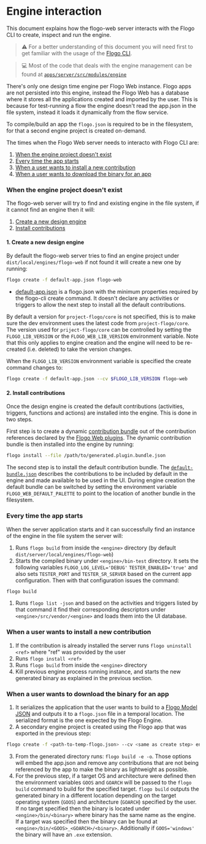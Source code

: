 # Engine interaction

This document explains how the flogo-web server interacts with the Flogo CLI to create, inspect and run the engine.

> :warning: For a better understanding of this document you will need first to get familiar with the usage of the [Flogo CLI](https://github.com/project-flogo/cli).

> :computer: Most of the code that deals with the engine management can be found at [`apps/server/src/modules/engine`](https://github.com/project-flogo/flogo-web/tree/master/apps/server/src/modules/engine)

There's only one design time engine per Flogo Web instance. Flogo apps are not persisted into this engine, instead the Flogo Web
has a database where it stores all the applications created and imported by the user. This is because for test-running a flow
the engine doesn't read the app.json in the file system, instead it loads it dynamically from the flow service.

To compile/build an app the `flogo.json` is required to be in the filesystem, for that a second engine project is created on-demand.

The times when the Flogo Web server needs to interacto with Flogo CLI are:

1. [When the engine project doesn't exist](#when-the-engine-project-doesnt-exist)
1. [Every time the app starts](#every-time-the-app-starts)
1. [When a user wants to install a new contribution](#when-a-user-wants-to-install-a-new-contribution)
1. [When a user wants to download the binary for an app](#when-a-user-wants-to-download-the-binary-for-an-app)

### When the engine project doesn't exist

The flogo-web server will try to find and existing engine in the file system, if it cannot find an engine then it will:

1.  [Create a new design engine](#1.-create-a-new-design-engine)
1.  [Install contributions](#2.-install-contributions)

#### 1. Create a new design engine

By default the flogo-web server tries to find an engine project under `dist/local/engines/flogo-web` if not found it will
create a new one by running:

```bash
flogo create -f default-app.json flogo-web
```

- [default-app.json](https://github.com/project-flogo/flogo-web/blob/master/apps/server/src/config/default-flogo.json) is a
  flogo.json with the minimum properties required by the flogo-cli create command. It doesn't declare any activities or
  triggers to allow the next step to install all the default contributions.

By default a version for `project-flogo/core` is not specified, this is to make sure the dev environment uses the latest code from `project-flogo/core`.
The version used for `priject-flogo/core` can be controlled by setting the `FLOGO_LIB_VERSION` or the `FLOGO_WEB_LIB_VERSION` environment variable.
Note that this only applies to engine creation and the engine will need to be re-created (i.e. deleted) to take the version changes.

When the `FLOGO_LIB_VERSION` environment variable is specified the create command changes to:

```bash
flogo create -f default-app.json --cv $FLOGO_LIB_VERSION flogo-web
```

#### 2. Install contributions

Once the design engine is created the default contributions (activities, triggers, functions and actions) are installed into the engine. This is done in two steps.

First step is to create a dynamic [contribution bundle](https://github.com/project-flogo/cli/blob/master/docs/commands.md#install) out of the contribution references declared by the [Flogo Web plugins](./plugins.md). The dynamic contribution bundle is then installed into the engine by running:

```bash
flogo install --file /path/to/generated.plugin.bundle.json
```

The second step is to install the default contribution bundle. The [`default-bundle.json`](https://github.com/project-flogo/flogo-web/blob/master/apps/server/src/config/default-contrib-bundle.json) describes the contributions to be included by default in the engine and made available to be used in the UI. During engine creation the default bundle can be switched by setting the environment variable `FLOGO_WEB_DEFAULT_PALETTE` to point to the location of another bundle in the filesystem.

### Every time the app starts

When the server application starts and it can successfully find an instance of the engine in the file system the server will:

1.  Runs `flogo build` from inside the `<engine>` directory (by default `dist/server/local/engines/flogo-web`)
2.  Starts the compiled binary under `<engine>/bin-test` directory. It sets the following variables `FLOGO_LOG_LEVEL='DEBUG'`
    `TESTER_ENABLED='true'` and also sets `TESTER_PORT` and `TESTER_SR_SERVER` based on the current app configuration. Then
    with that configuration issues the command:

```bash
flogo build
```

1.  Runs `flogo list -json` and based on the activities and triggers listed by that command it find their corresponding descriptors
    under `<engine>/src/vendor/<engine>` and loads them into the UI database.

### When a user wants to install a new contribution

1.  If the contribution is already installed the server runs `flogo uninstall <ref>` where "ref" was provided by the user
2.  Runs `flogo install <ref>`
3.  Runs `flogo build` from inside the `<engine>` directory
4.  Kill previous engine process running instance, and starts the new generated binary as explained in the previous section.

### When a user wants to download the binary for an app

1. It serializes the application that the user wants to build to a [Flogo Model JSON](https://github.com/project-flogo/core/blob/master/docs/model.md) and outputs it to a `flogo.json` file in a temporal location. The serialized format is the one expected by the Flogo Engine.
2. A secondary engine project is created using the Flogo app that was exported in the previous step:

```bash
flogo create -f <path-to-temp-flogo.json> --cv <same as create step> engine-build
```

3.  From the generated directory runs: `flogo build -e -o`. Those options will embed the app.json and remove any contributions
    that are not being referenced by the app to make the binary as lightweight as possible.
4.  For the previous step, if a target OS and architecture were defined then the environment variables `GOOS` and `GOARCH` will be
    passed to the `flogo build` command to build for the specified target. `flogo build` outputs the generated binary in a different location depending on the target operating system (`GOOS`) and architecture (`GOARCH`)
    specified by the user. If no target specified then the binary is located under `<engine>/bin/<binary>` where binary has the same name as the engine.
    If a target was specified then the binary can be found at `<engine>/bin/<GOOS>_<GOARCH>/<binary>`. Additionally if `GOOS='windows'` the binary
    will have an `.exe` extension.
